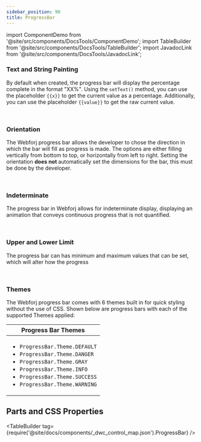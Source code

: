 ```yaml
---
sidebar_position: 90
title: ProgressBar
---
```


import ComponentDemo from '@site/src/components/DocsTools/ComponentDemo';
import TableBuilder from '@site/src/components/DocsTools/TableBuilder';
import JavadocLink from '@site/src/components/DocsTools/JavadocLink';

<JavadocLink type="engine" location="org/dwcj/component/progressbar/ProgressBar" top='true'/>

### Text and String Painting

By default when created, the progress bar will display the percentage complete in the format "XX%". Using the `setText()` method, you can use the placeholder `{{x}}` to get the current value as a percentage. Additionally, you can use the placeholder `{{value}}` to get the raw current value.


<ComponentDemo 
path='https://demo.webforj.com/webapp/controlsamples?class=componentdemos.progressbardemos.ProgressbarPlaceholders' 
javaE='https://raw.githubusercontent.com/webforj/ControlSamples/main/src/main/java/componentdemos/progressbardemos/ProgressbarPlaceholders.java'
javaC='https://raw.githubusercontent.com/webforj/ControlSamples/main/src/main/code_snippets/progressbar/Placeholders.txt'
cssURL='https://raw.githubusercontent.com/webforj/ControlSamples/main/src/main/resources/css/progressbarstyles/placeholder_styles.css' 
javaHighlight='{25}'
height = '100px'
/>

<br/>

### Orientation

The Webforj progress bar allows the developer to chose the direction in which the bar will fill as progress is made. The options are either filling vertically from bottom to top, or horizontally from left to right. Setting the orientation <b> does not </b> automatically set the dimensions for the bar, this must be done by the developer. 

<ComponentDemo 
path='https://demo.webforj.com/webapp/controlsamples?class=componentdemos.progressbardemos.ProgressbarOrientation' 
javaE='https://raw.githubusercontent.com/webforj/ControlSamples/main/src/main/java/componentdemos/progressbardemos/ProgressbarOrientation.java'
javaC='https://raw.githubusercontent.com/webforj/ControlSamples/main/src/main/code_snippets/progressbar/Orientation.txt'
cssURL='https://raw.githubusercontent.com/webforj/ControlSamples/main/src/main/resources/css/progressbarstyles/orientation_styles.css' 
javaHighlight='{26}'
height = '435px'
/>

<br/>

### Indeterminate

The progress bar in Webforj allows for indeterminate display, displaying an animation that conveys continuous progress that is not quantified. 

<ComponentDemo 
path='https://demo.webforj.com/webapp/controlsamples?class=componentdemos.progressbardemos.ProgressbarIndeterminate' 
javaE='https://raw.githubusercontent.com/webforj/ControlSamples/main/src/main/java/componentdemos/progressbardemos/ProgressbarIndeterminate.java'
javaC='https://raw.githubusercontent.com/webforj/ControlSamples/main/src/main/code_snippets/progressbar/Indeterminate.txt'
cssURL='https://raw.githubusercontent.com/webforj/ControlSamples/main/src/main/resources/css/progressbarstyles/indeterminate_styles.css' 
javaHighlight='{21}'
height = '100px'
/>

<br/>

### Upper and Lower Limit

The progress bar can has minimum and maximum values that can be set, which will alter how the progress

<ComponentDemo 
path='https://demo.webforj.com/webapp/controlsamples?class=componentdemos.progressbardemos.ProgressbarMinMax' 
javaE='https://raw.githubusercontent.com/webforj/ControlSamples/main/src/main/java/componentdemos/progressbardemos/ProgressbarMinMax.java'
javaC='https://raw.githubusercontent.com/webforj/ControlSamples/main/src/main/code_snippets/progressbar/MinMax.txt'
cssURL='https://raw.githubusercontent.com/webforj/ControlSamples/main/src/main/resources/css/progressbarstyles/minmax_styles.css' 
javaHighlight='{25-26}'
height = '120px'
/>

<br />

### Themes

The Webforj progress bar comes with 6 themes built in for quick styling without the use of CSS.
Shown below are progress bars with each of the supported Themes applied: <br/>

<ComponentDemo 
path='https://demo.webforj.com/webapp/controlsamples?class=componentdemos.progressbardemos.ProgressbarThemes' 
javaE='https://raw.githubusercontent.com/webforj/ControlSamples/main/src/main/java/componentdemos/progressbardemos/ProgressbarThemes.java'
javaC='https://raw.githubusercontent.com/webforj/ControlSamples/main/src/main/code_snippets/progressbar/Themes.txt'
cssURL='https://raw.githubusercontent.com/webforj/ControlSamples/main/src/main/resources/css/progressbarstyles/theme_styles.css' 
javaHighlight='{25,30,35,40,45,50}'
height = '300px'
/>

|Progress Bar Themes|
|-|
|<ul><li>```ProgressBar.Theme.DEFAULT```</li><li>```ProgressBar.Theme.DANGER```</li><li>```ProgressBar.Theme.GRAY```</li><li>```ProgressBar.Theme.INFO```</li><li>```ProgressBar.Theme.SUCCESS```</li><li>```ProgressBar.Theme.WARNING```</li></ul>|

## Parts and CSS Properties

<TableBuilder tag={require('@site/docs/components/_dwc_control_map.json').ProgressBar} />